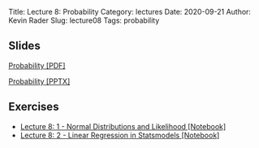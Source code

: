 Title: Lecture 8: Probability
Category: lectures
Date: 2020-09-21
Author: Kevin Rader
Slug: lecture08
Tags: probability

## Slides

[Probability [PDF]]({attach}slides/Lecture8_Probability.pdf)

[Probability [PPTX]]({attach}slides/Lecture8_Probability.pptx)

## Exercises
- [Lecture 8: 1 - Normal Distributions and Likelihood [Notebook]]({filename}notebook/lec8-ex1-challenge.ipynb)
- [Lecture 8: 2 - Linear Regression in Statsmodels [Notebook]]({filename}notebook/lec8-ex2-challenge.ipynb)